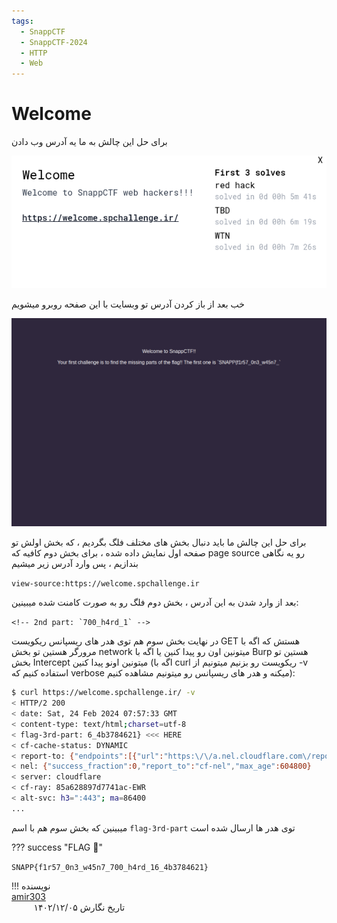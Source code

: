 ```yaml
---
tags:
  - SnappCTF
  - SnappCTF-2024
  - HTTP
  - Web
---
```



<h1 dir="ltr">Welcome</h1>

برای حل این چالش به ما یه آدرس وب دادن

<center>

![welcome.png](./welcome.png)

</center>

خب بعد از باز کردن آدرس تو وبسایت با این صفحه روبرو میشویم
<center>

![welcome1.png](./welcome1.png)

</center>

برای حل این چالش ما باید دنبال بخش های مختلف فلگ بگردیم ، که بخش اولش تو صفحه اول نمایش داده شده ، برای بخش دوم کافیه که page source رو یه نگاهی بندازیم ، پس وارد آدرس زیر میشیم

`view-source:https://welcome.spchallenge.ir`

بعد از وارد شدن به این آدرس ، بخش دوم فلگ رو به صورت کامنت شده میبینین:

‍‍```<!-- 2nd part: `700_h4rd_1` -->```

در نهایت بخش سوم هم توی هدر های ریسپانس ریکویست GET هستش که اگه با مرورگر هستین تو بخش network میتونین اون رو پیدا کنین یا اگه با Burp هستین تو بخش Intercept میتونین اونو پیدا کنین (اگه با curl ریکویست رو بزنیم میتونیم از -v استفاده کنیم که verbose میکنه و هدر های ریسپانس رو میتونیم مشاهده کنیم):

```sh
$ curl https://welcome.spchallenge.ir/ -v
< HTTP/2 200 
< date: Sat, 24 Feb 2024 07:57:33 GMT
< content-type: text/html;charset=utf-8
< flag-3rd-part: 6_4b3784621} <<< HERE
< cf-cache-status: DYNAMIC
< report-to: {"endpoints":[{"url":"https:\/\/a.nel.cloudflare.com\/report\/v3?s=slO0vKYP8RNvjabK9LpwO%2F7ZTHZpdbktAHJRyNVGg2t5yrVDelM8b7EYMNYNoOYTxPiKkQ%2FVLTKn5I7mQXGYoPdgV%2F9XpLVo8Sx0Oa6pRP4PK%2Bh2IXnxAmXQ0Kja2lgyvO%2BE9ugAyfY5"}],"group":"cf-nel","max_age":604800}
< nel: {"success_fraction":0,"report_to":"cf-nel","max_age":604800}
< server: cloudflare
< cf-ray: 85a628897d7741ac-EWR
< alt-svc: h3=":443"; ma=86400
...
```

میبینین که بخش سوم هم با اسم `flag-3rd-part` توی هدر ها ارسال شده است

??? success "FLAG :triangular_flag_on_post:"
    <div dir="ltr">`SNAPP{f1r57_0n3_w45n7_700_h4rd_16_4b3784621}`</div>


!!! نویسنده
    [amir303](https://x.com/amir3O3)$~~~~~~~~~~~~~~~~~~~~~~~~~~~~~~~~~~~~~~~~~~~~~~~~~~~~~~~~~~~~~~~~~~~~~~~~~~~~~~~~~~~~~~~~~~~~~~~~~~~~~~~~~~~~~~~~~~~~~~~~~~~$تاریخ نگارش ۱۴۰۲/۱۲/۰۵